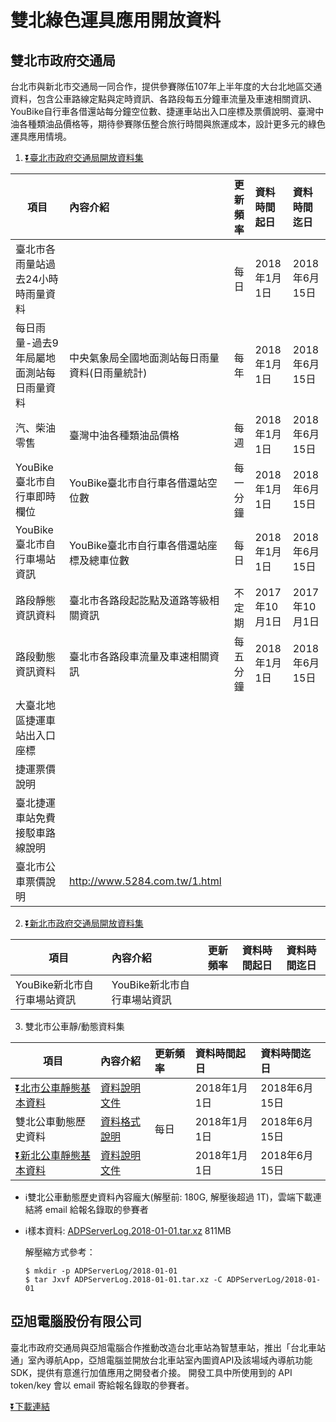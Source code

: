 # 雙北綠色運具應用開放資料

## 雙北市政府交通局
台北市與新北市交通局一同合作，提供參賽隊伍107年上半年度的大台北地區交通資料，包含公車路線定點與定時資訊、各路段每五分鐘車流量及車速相關資訊、YouBike自行車各借還站每分鐘空位數、捷運車站出入口座標及票價說明、臺灣中油各種類油品價格等，期待參賽隊伍整合旅行時間與旅運成本，設計更多元的綠色運具應用情境。

1. [⏬臺北市政府交通局開放資料集](https://drive.google.com/open?id=1Wwn4dpPABgXibmWBTZ737OoyFY6LqnpG)

項目      |內容介紹   |更新頻率    |資料時間起日    |資料時間迄日
---------|:---------|:----------|:-------------|:-------
臺北市各雨量站過去24小時時雨量資料| |每日|2018年1月1日|2018年6月15日
每日雨量-過去9年局屬地面測站每日雨量資料|中央氣象局全國地面測站每日雨量資料(日雨量統計)|每年|2018年1月1日|2018年6月15日
汽、柴油零售|臺灣中油各種類油品價格|每週|2018年1月1日|2018年6月15日
YouBike臺北市自行車即時欄位|YouBike臺北市自行車各借還站空位數|每一分鐘|2018年1月1日|2018年6月15日
YouBike臺北市自行車場站資訊|YouBike臺北市自行車各借還站座標及總車位數|每日|2018年1月1日|2018年6月15日
路段靜態資訊資料|臺北市各路段起訖點及道路等級相關資訊|不定期|2017年10月1日|2017年10月1日
路段動態資訊資料|臺北市各路段車流量及車速相關資訊|每五分鐘|2018年1月1日|2018年6月15日
大臺北地區捷運車站出入口座標||||
捷運票價說明||||
臺北捷運車站免費接駁車路線說明||||
臺北市公車票價說明|http://www.5284.com.tw/1.html



2. [⏬新北市政府交通局開放資料集](https://drive.google.com/open?id=17whcbw49bJzwARRxPc6bz7tKM1YFCzBM)

項目      |內容介紹   |更新頻率    |資料時間起日    |資料時間迄日
---------|:---------|:----------|:-------------|:-------
YouBike新北市自行車場站資訊|YouBike新北市自行車場站資訊|||


3. 雙北市公車靜/動態資料集

項目|內容介紹|更新頻率|資料時間起日|資料時間迄日
---------|:---------|:----------|:-------------|:-------
[⏬北市公車靜態基本資料](https://drive.google.com/open?id=1KlATr-iCdHgCv-jGILICPAWBoVWJL_fl)|[資料說明文件](https://drive.google.com/a/pixnet.tw/file/d/1NG97Ih4U_XQ8gnkD1vUccuIVjPiDkUDN/view?usp=sharing)||2018年1月1日|2018年6月15日
雙北公車動態歷史資料|[資料格式說明](https://drive.google.com/open?id=1qGzXNQsKBcjnqmvlpi2ptybKYLsv5ytX)|每日|2018年1月1日|2018年6月15日
[⏬新北公車靜態基本資料](https://drive.google.com/open?id=1vhqPHJFGpP2QMCyc0SRnBaYkA83nmcqW)|[資料說明文件](https://drive.google.com/open?id=1f404sVnh7649NflK2BjRD_0tIXkBv6Na)||2018年1月1日|2018年6月15日

* ℹ️雙北公車動態歷史資料內容龐大(解壓前: 180G, 解壓後超過 1T)，雲端下載連結將 email 給報名錄取的參賽者
* ℹ️樣本資料: [ADPServerLog.2018-01-01.tar.xz](https://drive.google.com/open?id=1VG2Ad89XRgI_IOQeKjaZm8pHVdw3AoXd) 811MB

	解壓縮方式參考：
	```
	$ mkdir -p ADPServerLog/2018-01-01
	$ tar Jxvf ADPServerLog.2018-01-01.tar.xz -C ADPServerLog/2018-01-01
	```


## 亞旭電腦股份有限公司
臺北市政府交通局與亞旭電腦合作推動改造台北車站為智慧車站，推出「台北車站通」室內導航App，亞旭電腦並開放台北車站室內圖資API及該場域內導航功能SDK，提供有意進行加值應用之開發者介接。 開發工具中所使用到的 API token/key 會以 email 寄給報名錄取的參賽者。

[⏬下載連結](https://drive.google.com/open?id=1Oy82PwNfHylHb6O0aAsSyI8pLI-Ycf7H)

